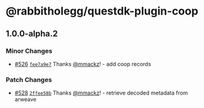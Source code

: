 # @rabbitholegg/questdk-plugin-coop

## 1.0.0-alpha.2

### Minor Changes

- [#526](https://github.com/rabbitholegg/questdk-plugins/pull/526) [`fee7a9e7`](https://github.com/rabbitholegg/questdk-plugins/commit/fee7a9e7159fb9af9f9da2acee6ebefbd1946554) Thanks [@mmackz](https://github.com/mmackz)! - add coop records

### Patch Changes

- [#528](https://github.com/rabbitholegg/questdk-plugins/pull/528) [`2ffee58b`](https://github.com/rabbitholegg/questdk-plugins/commit/2ffee58be4fec4622b23dbdf053669591990369f) Thanks [@mmackz](https://github.com/mmackz)! - retrieve decoded metadata from arweave
